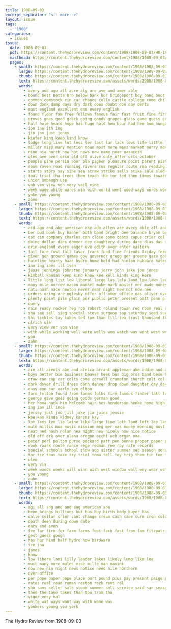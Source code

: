 ```yaml
---
title: 1908-09-03
excerpt_separator: "<!--more-->"
layout: issue
tags:
  - "1908"
categories:
  - issues
issue:
  date: 1908-09-03
  pdf: https://content.thehydroreview.com/content/1908/1908-09-03/HR-1908-09-03.pdf
  masthead: https://content.thehydroreview.com/content/1908/1908-09-03/masthead/HR-1908-09-03.jpg
  pages:
    - small: https://content.thehydroreview.com/content/1908/1908-09-03/small/HR-1908-09-03-01.jpg
      large: https://content.thehydroreview.com/content/1908/1908-09-03/large/HR-1908-09-03-01.jpg
      thumb: https://content.thehydroreview.com/content/1908/1908-09-03/thumbnails/HR-1908-09-03-01.jpg
      text: https://content.thehydroreview.com/assets/words/1908/1908-09-03/HR-1908-09-03-01.txt
      words:
        - avery aud ago all acre aly are ave and amer able
        - bound best bette bro below bank bur bridgeport boy bond bout brother bang back big beri bal blossom bring bunch business been but bible brought books babylon bright
        - common comstock cin car chance colle cattle college come child close camping chaff city cates can class camel con cooper
        - down donk damp days dry dark does doubt don day dents
        - east england excellent ens every english
        - found floor fam free fellows famous fair fast fruit fine first fellow felton flor fields former favor fight farm fall from for few
        - groves goes good greck going goods grapes glass game guess greece guns grove ground
        - half hole heard hope has huge hold how hour had hee hom hungate home hon hike hard high hight hundred him halt her hydro honer head
        - ion ina ith ing
        - jin jon just jones
        - kiefer king keep kind know
        - lodge long live lot less ler last lar lack lows life little letter leaders land look let lish lincoln like lapsley lebanon loan law longest lies
        - miller miss many mention moun most more mens market merry money mountain machin man maren morning much may mast men med might made meck must mas
        - nine nia north now not news new name near nazareth
        - oles ove over orso old off olive only offer orts october
        - people pine persia poor pla pigeon pleasure point parent piston piece per plan peo pleasant palm por phe pope prussia place pol
        - room raven read running rivers rus regular route rea reading rom
        - starts story say sine sea straw strike sells stike sale sled short saw sloper seen school space schoo self see sandy schools stay scott special sions she shall supply string sprague state stones such sultan stands score south sept still san service sell said shoulders shore sam sand speak size second save study streets
        - toal trial tha trees them teach the tor ted then times toward than takes taken truly teacher trom thy thing trip throw tobe top tou team take ture tes
        - union umbaugh use
        - vah ven view von very vail vine
        - week wage white wares win with world went wood ways words work want winding well west wear woods wheat word was winter will western wish way wind wave
        - yoke you young
        - zone
    - small: https://content.thehydroreview.com/content/1908/1908-09-03/small/HR-1908-09-03-02.jpg
      large: https://content.thehydroreview.com/content/1908/1908-09-03/large/HR-1908-09-03-02.jpg
      thumb: https://content.thehydroreview.com/content/1908/1908-09-03/thumbnails/HR-1908-09-03-02.jpg
      text: https://content.thehydroreview.com/assets/words/1908/1908-09-03/HR-1908-09-03-02.txt
      words:
        - aid ago and abe american ake ade allen are avery able all ano allie adie agent
        - ber bud book buy banner both band bright bee balance bryan born bund business boyd bodey big bradley barges best benscoter burgman beh begin bro benedict but brother better been bast bledsoe ball
        - cat cin company charles can close come coats copus crier col car cattle caddo carnival church cross cox came cee camp class carrie city collier con county corn cotton
        - doing dollar dies demmer dey daughtery during dare dias das der dear deputy day daily donate damon down daughter dick drow doubt davenport done deal
        - erin england every eager eve edith ever enter eastern
        - fail fore fost fall favor frank fund fine friends friday ferguson for fey fast first felt found fair from fee farm fred few falfa free
        - given gen ground games gov governor gregg ger greene gaze good gaede glad going gales greeson grand gather gold
        - hainline hearty haas hydro hume hold had hinton hubbard hater homa has hard henke him hares high half house hopewell hundred hammon hammond homes hatfield hota her haskell held hafer home
        - ina ing ines ill iven
        - jesse jennings johnston january jerry john jake joe jones
        - kimball kansas keep kind know kee kell kinds king kern
        - little long list low liberal large las lela land law lawn lars lodge let lincoln last lewis lee lit lafever line loa leonard livers
        - many mile morrow mason market mabe mark master mer made money matter monday mills muldrow men more may miss mor must mio march mead much monda mcnary mail miller
        - nati nash nace newton never near night new not now nee
        - orders oring ore oglesby offer off omer office oas oliver over oie only ona
        - plenty point pile plain per public peter present patt penn plan price pay pero part people pair penny paz post proud pull pleasure
        - query
        - rain ready recker reg rob robert roland rowan red room real rolling reber robt ridenour rec row robinson ryan rey reid register reckers rowland rates
        - sha see sell sieg special steve surgeon sap saturday seed such stant star six sheriff start sims school sunday store sides sickles stock season states say said sports simple sire still santa shell standing suits speech steel small sears saving seems standard strong son sept sick show sister styles sear sue square shelton self state steers stuff sale
        - thi tickles tay taken ted tom than till tea trust thousand the treasure town tale ton thing times tho trip then them tasker tie tad table take tana too thet truman taft
        - ulrich ule
        - very view ver von vise
        - with while working well wate wells wee watch way went west was work wise weather wilson woods will week weekly whitchurch william watkins wie willis worthy weeks winter wyatt
        - you
        - zahn
    - small: https://content.thehydroreview.com/content/1908/1908-09-03/small/HR-1908-09-03-03.jpg
      large: https://content.thehydroreview.com/content/1908/1908-09-03/large/HR-1908-09-03-03.jpg
      thumb: https://content.thehydroreview.com/content/1908/1908-09-03/thumbnails/HR-1908-09-03-03.jpg
      text: https://content.thehydroreview.com/assets/words/1908/1908-09-03/HR-1908-09-03-03.txt
      words:
        - are all arents abe and africa arrant appleman ake addie aud august arizona acre
        - boys better bie business beaver bees bus big bros band bese brass bare buy bia been bowels bil bria books bet butter bread ber barber burch bis blood
        - craw can cap car colts come cornell crampton church colt col carnival chloe clinton city cacy cold cash cake call colorado columbia childs candies clay cant cong chante corn
        - dark dover drill dress dann denver drop down daughter day dayson doing dee days deo
        - easy eon ear early eve elton
        - farm felton found from farms folks firm famous finder fall full for fitzpatrick fair friday frida furnish first fine
        - george gave goes going goods german good
        - her homa hack him holcomb hair hes henderson henke home high house hydro helen had hope hartman heen held horse hundred has
        - ing ian ill ince
        - jersey just joo jill jake jia joins jessie
        - kee kan kinds kidney kansas kay
        - lot lees lye lie laine like large line lett land left lee last little lian law
        - mule millis moa music mission meg mer mas money morning most matter mexico man morgan merit miss muss meas monda market monday
        - neat ned nash nolan nea night new nicely now nice notice
        - old off ork over olena oregon occhi och organ oma
        - peter perl pelton purse packard patt pen penne proper paper part peaches pana pound pure patty per pet pie
        - rook roark route rance rege redman ree roy rate records
        - special schools school show sop sister summer sed season sons stock standard sept sale states spring shee spiker sheldon sir savoy surprise six slates shave sone south shirts seek see seo springs sieh sae saturday supper son sas space stole stand sis sell
        - tor tie tous take try trial toma tell tey trip them tin toe tase ten texas the top taken teen tra
        - ulen
        - very vis
        - week woods weeks will winn wish west window wall wey wear water way wood wheat wife weatherford work washington with wilson walt wile weer was
        - you young
        - zahn
    - small: https://content.thehydroreview.com/content/1908/1908-09-03/small/HR-1908-09-03-04.jpg
      large: https://content.thehydroreview.com/content/1908/1908-09-03/large/HR-1908-09-03-04.jpg
      thumb: https://content.thehydroreview.com/content/1908/1908-09-03/thumbnails/HR-1908-09-03-04.jpg
      text: https://content.thehydroreview.com/assets/words/1908/1908-09-03/HR-1908-09-03-04.txt
      words:
        - agi all ang ano and aug american ane
        - been brings billions but bus buy birth body buyer bas
        - calle collar crier cant change cream cash cane cure cron colorado clay company chalk
        - death deen during down date
        - eary end even
        - fee far firm for farm farms foot fach fast from fam fitzpatrick
        - gest guess gough
        - has hur hind half hydro how hardware
        - ice ina
        - james
        - know
        - low libera lani lilly leader lakes likely lump like lee
        - must many more mules mise mille man masini
        - now new nin night news notice need nile northern
        - over office
        - per pope paper pepe place port pound pius pay present paige pot price
        - rates real read roman reston rock rent rol
        - sho sams seller sale stone summer sell service said sae season see ship she story show
        - them the take takes than tou trom tho
        - vigor very val
        - white wat ways want way with wane was
        - yonkers young you york
---
```


The Hydro Review from 1908-09-03

<!--more-->

